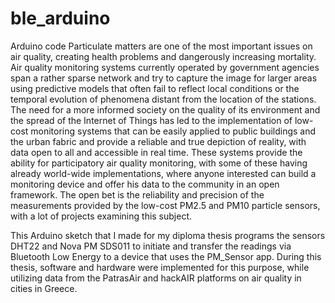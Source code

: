 # ble_arduino
Arduino code
Particulate matters are one of the most important issues on air quality, creating health problems and dangerously increasing mortality. Air quality monitoring systems currently operated by government agencies span a rather sparse network and try to capture the image for larger areas using predictive models that often fail to reflect local conditions or the temporal evolution of phenomena distant from the location of the stations. The need for a more informed society on the quality of its environment and the spread of the Internet of Things has led to the implementation of low-cost monitoring systems that can be easily applied to public buildings and the urban fabric and provide a reliable and true depiction of reality, with data open to all and accessible in real time. These systems provide the ability for participatory air quality monitoring, with some of these having already world-wide implementations, where anyone interested can build a monitoring device and offer his data to the community in an open framework. The open bet is the reliability and precision of the measurements provided by the low-cost PM2.5 and PM10 particle sensors, with a lot of projects examining this subject.

This Arduino sketch that I made for my diploma thesis programs the sensors DHT22 and Nova PM SDS011 to initiate and transfer the readings via Bluetooth Low Energy to a device that uses the PM_Sensor app. During this thesis, software and hardware were implemented for this purpose, while utilizing data from the PatrasAir and hackAIR platforms on air quality in cities in Greece.
